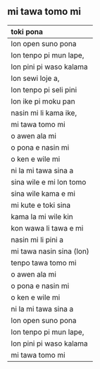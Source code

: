 ## mi tawa tomo mi

| toki pona                |
| :----------------------- |
| lon open suno pona       |
| lon tenpo pi mun lape,   |
| lon pini pi waso kalama  |
| lon sewi loje a,         |
| lon tenpo pi seli pini   |
| lon ike pi moku pan      |
| nasin mi li kama ike,    |
| mi tawa tomo mi          |
| o awen ala mi            |
| o pona e nasin mi        |
| o ken e wile mi          |
| ni la mi tawa sina a     |
| sina wile e mi lon tomo  |
| sina wile kama e mi      |
| mi kute e toki sina      |
| kama la mi wile kin      |
| kon wawa li tawa e mi    |
| nasin mi li pini a       |
| mi tawa nasin sina (lon) |
| tenpo tawa tomo mi       |
| o awen ala mi            |
| o pona e nasin mi        |
| o ken e wile mi          |
| ni la mi tawa sina a     |
| lon open suno pona       |
| lon tenpo pi mun lape,   |
| lon pini pi waso kalama  |
| mi tawa tomo mi          |
